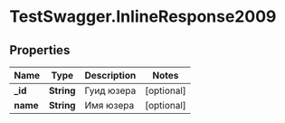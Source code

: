 # TestSwagger.InlineResponse2009

## Properties

Name | Type | Description | Notes
------------ | ------------- | ------------- | -------------
**_id** | **String** | Гуид юзера | [optional] 
**name** | **String** | Имя юзера | [optional] 


